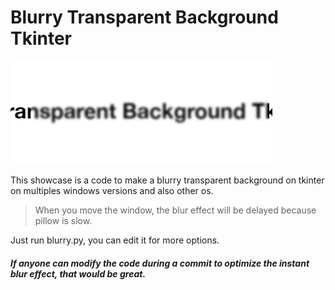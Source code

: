 # Blurry Transparent Background Tkinter
![Blurry transparent background on Tkinter demo](assets/demo.png)

This showcase is a code to make a blurry transparent background on tkinter on multiples windows versions and also other os. 
> When you move the window, the blur effect will be delayed because pillow is slow.

Just run blurry.py, you can edit it for more options.
##### If anyone can modify the code during a commit to optimize the instant blur effect, that would be great.
